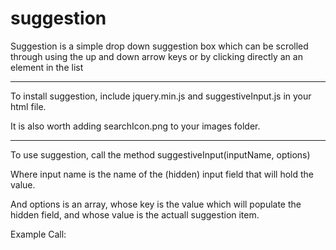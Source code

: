 suggestion
==========
Suggestion is a simple drop down suggestion box which can be scrolled through using the up and down arrow keys or by clicking directly an an element in the list

______
To install suggestion, include jquery.min.js and suggestiveInput.js in your html file.

It is also worth adding searchIcon.png to your images folder.

_______

To use suggestion, call the method suggestiveInput(inputName, options)

Where input name is the name of the (hidden) input field that will hold the value.

And options is an array, whose key is the value which will populate the hidden field, and whose value is the actuall suggestion item.

Example Call:

<script>

options = new Array();
options['value1'] = 'great first value';
options['value2'] = 'great second value';

suggestiveInput("tester", options)
</script>
